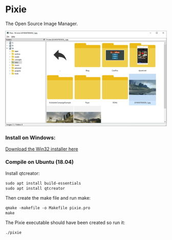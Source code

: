 Pixie
=====
The Open Source Image Manager.

![Screenshot](doc/images/screenshot.png?raw=true "Screenshot")

### Install on Windows:

[Download the Win32 installer here](https://github.com/goph-R/Pixie/releases/download/0.1/PixieInstall_0.1.exe)

### Compile on Ubuntu (18.04)

Install qtcreator:

```
sudo apt install build-essentials
sudo apt install qtcreator
```

Then create the make file and run make:

```
qmake -makefile -o Makefile pixie.pro
make
```

The Pixie executable should have been created so run it:

```
./pixie
```
